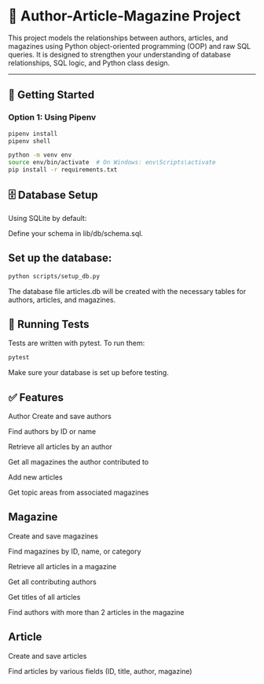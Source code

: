 # 📰 Author-Article-Magazine Project

This project models the relationships between authors, articles, and magazines using Python object-oriented programming (OOP) and raw SQL queries. It is designed to strengthen your understanding of database relationships, SQL logic, and Python class design.

---

## 🚀 Getting Started

### Option 1: Using Pipenv

```bash
pipenv install
pipenv shell
```
```bash 
python -m venv env
source env/bin/activate  # On Windows: env\Scripts\activate
pip install -r requirements.txt
```

##  🗄️ Database Setup
Using SQLite by default:

Define your schema in lib/db/schema.sql.

##  Set up the database:

```bash
python scripts/setup_db.py
```
The database file articles.db will be created with the necessary tables for authors, articles, and magazines.

##  🧪 Running Tests
Tests are written with pytest. To run them:

```bash
pytest
```
Make sure your database is set up before testing.

##  ✅ Features
Author
Create and save authors

Find authors by ID or name

Retrieve all articles by an author

Get all magazines the author contributed to

Add new articles

Get topic areas from associated magazines

##  Magazine
Create and save magazines

Find magazines by ID, name, or category

Retrieve all articles in a magazine

Get all contributing authors

Get titles of all articles

Find authors with more than 2 articles in the magazine

##  Article
Create and save articles

Find articles by various fields (ID, title, author, magazine)
